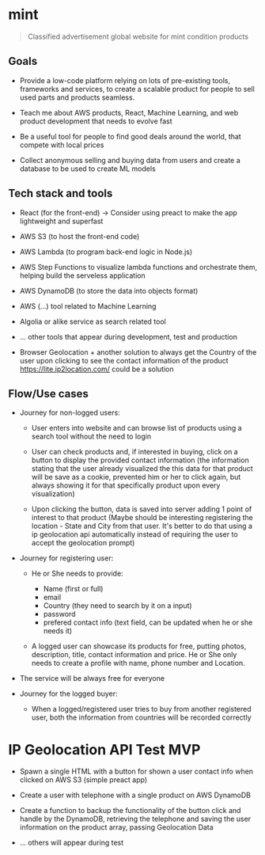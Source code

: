 # mint

> Classified advertisement global website for mint condition products

## Goals

- Provide a low-code platform relying on lots of pre-existing tools, frameworks and services, to create a scalable product for people to sell used parts and products seamless.

- Teach me about AWS products, React, Machine Learning, and web product development that needs to evolve fast

- Be a useful tool for people to find good deals around the world, that compete with local prices

- Collect anonymous selling and buying data from users and create a database to be used to create ML models

## Tech stack and tools

- React (for the front-end) -> Consider using preact to make the app lightweight and superfast

- AWS S3 (to host the front-end code)

- AWS Lambda (to program back-end logic in Node.js)

- AWS Step Functions to visualize lambda functions and orchestrate them, helping build the serveless application

- AWS DynamoDB (to store the data into objects format)

- AWS (...) tool related to Machine Learning

- Algolia or alike service as search related tool

- ... other tools that appear during development, test and production

- Browser Geolocation + another solution to always get the Country of the user upon clicking to see the contact information of the product
https://lite.ip2location.com/ could be a solution

## Flow/Use cases

- Journey for non-logged users:

  - User enters into website and can browse list of products using a search tool without the need to login

  - User can check products and, if interested in buying, click on a button to display the provided contact information (the    information stating that the user already visualized the this data for that product will be save as a cookie, prevented him or her to click again, but always showing it for that specifically product upon every visualization)

  - Upon clicking the button, data is saved into server adding 1 point of interest to that product (Maybe should be interesting    registering the location - State and City from that user. It's better to do that using a ip geolocation api automatically instead    of requiring the user to accept the geolocation prompt)


- Journey for registering user:

  - He or She needs to provide: 
    - Name (first or full)
    - email
    - Country (they need to search by it on a input)
    - password
    - prefered contact info (text field, can be updated when he or she needs it)

  - A logged user can showcase its products for free, putting photos, description, title, contact information and price. He or She only needs to create a profile with name, phone number and Location.

- The service will be always free for everyone

- Journey for the logged buyer:

  - When a logged/registered user tries to buy from another registered user, both the information from countries will be recorded correctly


# IP Geolocation API Test MVP

- Spawn a single HTML with a button for shown a user contact info when clicked on AWS S3 (simple preact app)

- Create a user with telephone with a single product on AWS DynamoDB

- Create a function to backup the functionality of the button click and handle by the DynamoDB, retrieving the telephone and saving the user information on the product array, passing Geolocation Data

- ... others will appear during test
